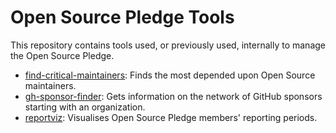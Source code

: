 <!--
© 2024 Vlad-Stefan Harbuz <vlad@vlad.website>

SPDX-License-Identifier: CC-BY-SA-4.0
-->

# Open Source Pledge Tools

This repository contains tools used, or previously used, internally to manage the Open Source Pledge.

* [find-critical-maintainers](find-critical-maintainers/): Finds the most depended upon Open Source maintainers.
* [gh-sponsor-finder](gh-sponsor-finder/): Gets information on the network of
  GitHub sponsors starting with an organization.
* [reportviz](reportviz/): Visualises Open Source Pledge members' reporting periods.
